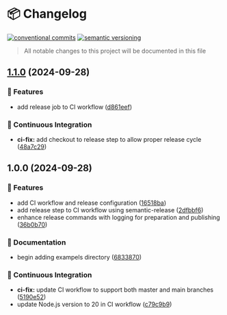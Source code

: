 # 📦 Changelog 
[![conventional commits](https://img.shields.io/badge/conventional%20commits-1.0.0-yellow.svg)](https://conventionalcommits.org)
[![semantic versioning](https://img.shields.io/badge/semantic%20versioning-2.0.0-green.svg)](https://semver.org)
> All notable changes to this project will be documented in this file

## [1.1.0](https://github.com/ZanzyTHEbar/errbuilder-go/compare/v1.0.0...v1.1.0) (2024-09-28)

### 🍕 Features

* add release job to CI workflow ([d861eef](https://github.com/ZanzyTHEbar/errbuilder-go/commit/d861eef12f61508f391216552196792166b36509))

### 🔁 Continuous Integration

* **ci-fix:** add checkout to release step to allow proper release cycle ([48a7c29](https://github.com/ZanzyTHEbar/errbuilder-go/commit/48a7c2922f444f161c1fc10ac2f2f2ee8cc59b42))

## 1.0.0 (2024-09-28)

### 🍕 Features

* add CI workflow and release configuration ([16518ba](https://github.com/ZanzyTHEbar/errbuilder-go/commit/16518ba2f25fda767b357d748954ee822319f739))
* add release step to CI workflow using semantic-release ([2dfbbf6](https://github.com/ZanzyTHEbar/errbuilder-go/commit/2dfbbf678cdcaf4da19364f1310bdef01eeff9fd))
* enhance release commands with logging for preparation and publishing ([36b0b70](https://github.com/ZanzyTHEbar/errbuilder-go/commit/36b0b7036e17c91f68436a243bcb748633c177d7))

### 📝 Documentation

* begin adding exampels directory ([6833870](https://github.com/ZanzyTHEbar/errbuilder-go/commit/6833870d04e4ea5fbabc88ceb5ac1bbdf14ca6dd))

### 🔁 Continuous Integration

* **ci-fix:** update CI workflow to support both master and main branches ([5190e52](https://github.com/ZanzyTHEbar/errbuilder-go/commit/5190e52ca96440246dabe35837498ce61fa6f3fd))
* update Node.js version to 20 in CI workflow ([c79c9b9](https://github.com/ZanzyTHEbar/errbuilder-go/commit/c79c9b9028341244a0f3f79b922bc72842c18ace))
